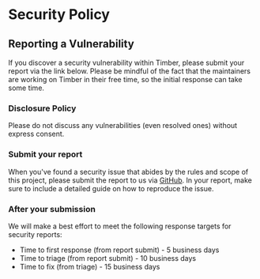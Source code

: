 # Security Policy

## Reporting a Vulnerability
If you discover a security vulnerability within Timber, please submit your report via the link below. Please be mindful of the fact that the maintainers are working on Timber in their free time, so the initial response can take some time.

### Disclosure Policy
Please do not discuss any vulnerabilities (even resolved ones) without express consent.

### Submit your report
When you've found a security issue that abides by the rules and scope of this project, please submit the report to us via [GitHub](https://github.com/timber/timber/security/advisories/new). In your report, make sure to include a detailed guide on how to reproduce the issue.

### After your submission
We will make a best effort to meet the following response targets for security reports:

- Time to first response (from report submit) - 5 business days
- Time to triage (from report submit) - 10 business days
- Time to fix (from triage) - 15 business days

